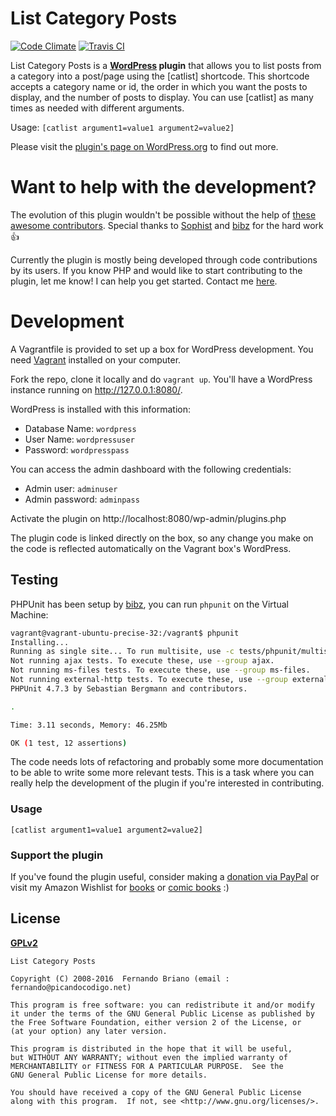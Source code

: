 # List Category Posts
[![Code Climate](https://codeclimate.com/github/picandocodigo/List-Category-Posts.png)](https://codeclimate.com/github/picandocodigo/List-Category-Posts)
[![Travis CI](https://travis-ci.org/picandocodigo/List-Category-Posts.svg)](https://travis-ci.org/picandocodigo/List-Category-Posts)

List Category Posts is a **[WordPress](http://wordpress.org) plugin**
that allows you to list posts from a category into a post/page using
the [catlist] shortcode. This shortcode accepts a category name or id,
the order in which you want the posts to display, and the number of
posts to display. You can use [catlist] as many times as needed with
different arguments.

Usage:
`[catlist argument1=value1 argument2=value2]`

Please visit the
[plugin's page on WordPress.org](http://wordpress.org/extend/plugins/list-category-posts/)
to find out more.

# Want to help with the development?

The evolution of this plugin wouldn't be possible without the help of
[these awesome contributors](https://github.com/picandocodigo/List-Category-Posts/graphs/contributors).
Special thanks to [Sophist](https://github.com/Sophist-UK) and
[bibz](https://github.com/bibz) for the
hard work :+1:

Currently the plugin is mostly being developed through code
contributions by its users. If you know PHP and would like to start
contributing to the plugin, let me know! I can help you get started.
Contact me [here](http://picandocodigo.net/about/contacto/).

# Development

A Vagrantfile is provided to set up a box for WordPress development.
You need [Vagrant](http://www.vagrantup.com/) installed on your
computer.

Fork the repo, clone it locally and do `vagrant up`. You'll have a
WordPress instance running on http://127.0.0.1:8080/.

WordPress is installed with this information:

 * Database Name: `wordpress`
 * User Name: `wordpressuser`
 * Password: `wordpresspass`

You can access the admin dashboard with the following credentials:

 * Admin user: `adminuser`
 * Admin password: `adminpass`

Activate the plugin on
http://localhost:8080/wp-admin/plugins.php

The plugin code is linked directly on the box, so any change you make
on the code is reflected automatically on the Vagrant box's WordPress.

## Testing

PHPUnit has been setup by [bibz](https://github.com/bibz), you can run `phpunit` on the Virtual Machine:

```bash
vagrant@vagrant-ubuntu-precise-32:/vagrant$ phpunit
Installing...
Running as single site... To run multisite, use -c tests/phpunit/multisite.xml
Not running ajax tests. To execute these, use --group ajax.
Not running ms-files tests. To execute these, use --group ms-files.
Not running external-http tests. To execute these, use --group external-http.
PHPUnit 4.7.3 by Sebastian Bergmann and contributors.

.

Time: 3.11 seconds, Memory: 46.25Mb

OK (1 test, 12 assertions)
```

The code needs lots of refactoring and probably some more documentation to be able to write some more relevant tests. This is a task where you can really help the development of the plugin if you're interested in contributing.

### Usage

`[catlist argument1=value1 argument2=value2]`

### Support the plugin

If you've found the plugin useful, consider making a [donation via PayPal](http://picandocodigo.net/programacion/wordpress/list-category-posts-wordpress-plugin-english/#support "Donate via PayPal") or visit my Amazon Wishlist for [books](http://www.amazon.com/gp/registry/wishlist/2HU1JYOF7DX5Q/ref=wl_web "Amazon Wishlist") or [comic books](http://www.amazon.com/registry/wishlist/1LVYAOJAZQOI0/ref=cm_wl_rlist_go_o) :)

## License
__[GPLv2](http://www.gnu.org/licenses/gpl-2.0.html)__

```
List Category Posts

Copyright (C) 2008-2016  Fernando Briano (email : fernando@picandocodigo.net)

This program is free software: you can redistribute it and/or modify
it under the terms of the GNU General Public License as published by
the Free Software Foundation, either version 2 of the License, or
(at your option) any later version.

This program is distributed in the hope that it will be useful,
but WITHOUT ANY WARRANTY; without even the implied warranty of
MERCHANTABILITY or FITNESS FOR A PARTICULAR PURPOSE.  See the
GNU General Public License for more details.

You should have received a copy of the GNU General Public License
along with this program.  If not, see <http://www.gnu.org/licenses/>.
```
